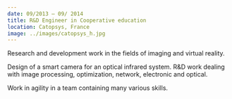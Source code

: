 ```yaml
---
date: 09/2013 – 09/ 2014
title: R&D Engineer in Cooperative education
location: Catopsys, France
image: ../images/catopsys_h.jpg
---
```

Research and development work in the fields of imaging and virtual reality.

Design of a smart camera for an optical infrared system. R&D work dealing with image processing, optimization, network, electronic and optical.

Work in agility in a team containing many various skills.